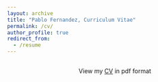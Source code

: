 ```yaml
---
layout: archive
title: "Pablo Fernandez, Curriculum Vitae"
permalink: /cv/
author_profile: true
redirect_from:
  - /resume
---
```


<div class="blurb">
	<div style="width:100%">
	<div style="max-width:1200px;margin:0px auto;padding: 1px 20px;text-align:center">
		<p>View my <a href="https://fernandezpab.github.io/files/cv.pdf">CV</a> in pdf format</p>
	</div>
</div>
	
</div><!-- /.blurb -->	
